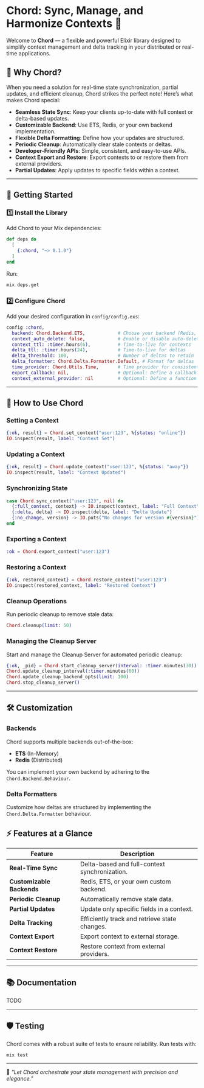 # Chord: Sync, Manage, and Harmonize Contexts 🎵

Welcome to **Chord** — a flexible and powerful Elixir library designed to simplify context management and delta tracking in your distributed or real-time applications.

## 🎯 Why Chord?
When you need a solution for real-time state synchronization, partial updates, and efficient cleanup, Chord strikes the perfect note! Here’s what makes Chord special:

- **Seamless State Sync**: Keep your clients up-to-date with full context or delta-based updates.
- **Customizable Backend**: Use ETS, Redis, or your own backend implementation.
- **Flexible Delta Formatting**: Define how your updates are structured.
- **Periodic Cleanup**: Automatically clear stale contexts or deltas.
- **Developer-Friendly APIs**: Simple, consistent, and easy-to-use APIs.
- **Context Export and Restore**: Export contexts to or restore them from external providers.
- **Partial Updates**: Apply updates to specific fields within a context.

---

## 🚀 Getting Started

### 1️⃣ Install the Library
Add Chord to your Mix dependencies:

```elixir
def deps do
  [
    {:chord, "~> 0.1.0"}
  ]
end
```

Run:

```bash
mix deps.get
```

### 2️⃣ Configure Chord
Add your desired configuration in `config/config.exs`:

```elixir
config :chord,
  backend: Chord.Backend.ETS,            # Choose your backend (Redis, ETS, etc.)
  context_auto_delete: false,            # Enable or disable auto-deletion of old contexts
  context_ttl: :timer.hours(6),          # Time-to-live for contexts
  delta_ttl: :timer.hours(24),           # Time-to-live for deltas
  delta_threshold: 100,                  # Number of deltas to retain
  delta_formatter: Chord.Delta.Formatter.Default, # Format for deltas
  time_provider: Chord.Utils.Time,       # Time provider for consistent timestamps
  export_callback: nil,                  # Optional: Define a callback for exporting contexts
  context_external_provider: nil         # Optional: Define a function for fetching external contexts
```

---

## 🎹 How to Use Chord

### Setting a Context
```elixir
{:ok, result} = Chord.set_context("user:123", %{status: "online"})
IO.inspect(result, label: "Context Set")
```

### Updating a Context
```elixir
{:ok, result} = Chord.update_context("user:123", %{status: "away"})
IO.inspect(result, label: "Context Updated")
```

### Synchronizing State
```elixir
case Chord.sync_context("user:123", nil) do
  {:full_context, context} -> IO.inspect(context, label: "Full Context")
  {:delta, delta} -> IO.inspect(delta, label: "Delta Update")
  {:no_change, version} -> IO.puts("No changes for version #{version}")
end
```

### Exporting a Context
```elixir
:ok = Chord.export_context("user:123")
```

### Restoring a Context
```elixir
{:ok, restored_context} = Chord.restore_context("user:123")
IO.inspect(restored_context, label: "Restored Context")
```

### Cleanup Operations
Run periodic cleanup to remove stale data:

```elixir
Chord.cleanup(limit: 50)
```

### Managing the Cleanup Server
Start and manage the Cleanup Server for automated periodic cleanup:

```elixir
{:ok, _pid} = Chord.start_cleanup_server(interval: :timer.minutes(30))
Chord.update_cleanup_interval(:timer.minutes(60))
Chord.update_cleanup_backend_opts(limit: 100)
Chord.stop_cleanup_server()
```

---

## 🛠️ Customization

### Backends
Chord supports multiple backends out-of-the-box:

- **ETS** (In-Memory)
- **Redis** (Distributed)

You can implement your own backend by adhering to the `Chord.Backend.Behaviour`.

### Delta Formatters
Customize how deltas are structured by implementing the `Chord.Delta.Formatter` behaviour.

## ⚡ Features at a Glance

| Feature                  | Description                                      |
|--------------------------|--------------------------------------------------|
| **Real-Time Sync**       | Delta-based and full-context synchronization.    |
| **Customizable Backends**| Redis, ETS, or your own custom backend.          |
| **Periodic Cleanup**     | Automatically remove stale data.                 |
| **Partial Updates**      | Update only specific fields in a context.        |
| **Delta Tracking**       | Efficiently track and retrieve state changes.    |
| **Context Export**       | Export context to external storage.              |
| **Context Restore**      | Restore context from external providers.         |

---

## 📚 Documentation
TODO

---

## 🛡️ Testing
Chord comes with a robust suite of tests to ensure reliability. Run tests with:

```bash
mix test
```

---

🎵 *"Let Chord orchestrate your state management with precision and elegance."*
